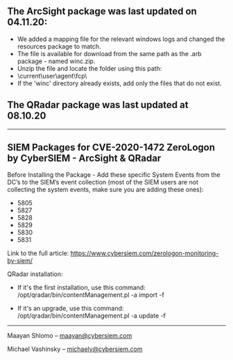 ## The ArcSight package was last updated on 04.11.20:

* We added a mapping file for the relevant windows logs and changed the resources package to match.
* The file is available for download from the same path as the .arb package - named winc.zip.
* Unzip the file and locate the folder using this path:
* \current\user\agent\fcp\
* If the 'winc' directory already exists, add only the files that do not exist.

## The QRadar package was last updated at 08.10.20

----

## SIEM Packages for CVE-2020-1472 ZeroLogon by CyberSIEM - ArcSight & QRadar ##

Before Installing the Package - 
Add these specific System Events from the DC’s to the SIEM’s event collection
(most of the SIEM users are not collecting the system events, make sure you are adding these ones):
  * 5805
  * 5827
  * 5828
  * 5829
  * 5830
  * 5831

Link to the full article:
https://www.cybersiem.com/zerologon-monitoring-by-siem/


QRadar installation: 
  - If it's the first installation, use this command:
  /opt/qradar/bin/contentManagement.pl -a import -f <content file>
  
  - If it's an upgrade, use this command:
  /opt/qradar/bin/contentManagement.pl -a update -f <content file>


----

Maayan Shlomo – maayan@cybersiem.com

Michael Vashinsky – michaelv@cybersiem.com
